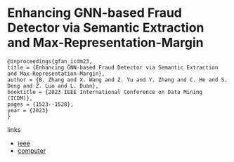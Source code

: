 # Enhancing GNN-based Fraud Detector via Semantic Extraction and Max-Representation-Margin

```
@inproceedings{gfan_icdm23,
title = {Enhancing GNN-based Fraud Detector via Semantic Extraction and Max-Representation-Margin},
author = {B. Zhang and X. Wang and Z. Yu and Y. Zhang and C. He and S. Deng and Z. Luo and L. Duan},
booktitle = {2023 IEEE International Conference on Data Mining (ICDM)},
pages = {1523--1528},
year = {2023}
}
```

links
- [ieee](https://doi.org/10.1109/ICDM58522.2023.00202)
- [computer](https://doi.ieeecomputersociety.org/10.1109/ICDM58522.2023.00202)
